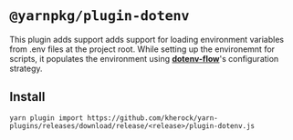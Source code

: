 # `@yarnpkg/plugin-dotenv`

This plugin adds support adds support for loading environment variables from
.env files at the project root. While setting up the environemnt for scripts, it
populates the environment using
[**dotenv-flow**](https://www.npmjs.com/package/dotenv-flow)'s configuration
strategy.

## Install

```
yarn plugin import https://github.com/kherock/yarn-plugins/releases/download/release/<release>/plugin-dotenv.js
```
